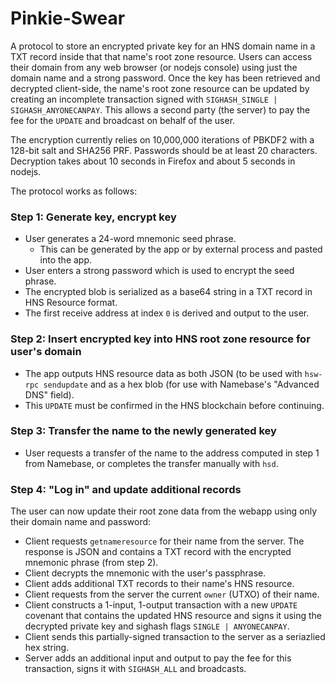 # Pinkie-Swear

A protocol to store an encrypted private key for an HNS domain name in a TXT record
inside that that name's root zone resource. Users can access their domain
from any web browser (or nodejs console) using just the domain name and a strong
password. Once the key has been retrieved and decrypted client-side, the name's
root zone resource can be updated by creating an incomplete transaction
signed with `SIGHASH_SINGLE | SIGHASH_ANYONECANPAY`. This allows a second party
(the server) to pay the fee for the `UPDATE` and broadcast on behalf of the user.

The encryption currently relies on 10,000,000 iterations of PBKDF2 with a 128-bit
salt and SHA256 PRF. Passwords should be at least 20 characters. Decryption takes
about 10 seconds in Firefox and about 5 seconds in nodejs.

The protocol works as follows:

### Step 1: Generate key, encrypt key

- User generates a 24-word mnemonic seed phrase.
  - This can be generated by the app or by external process and pasted into the app.
- User enters a strong password which is used to encrypt the seed phrase.
- The encrypted blob is serialized as a base64 string in a  TXT record in HNS Resource format.
- The first receive address at index `0` is derived and output to the user.

### Step 2: Insert encrypted key into HNS root zone resource for user's domain

- The app outputs HNS resource data as both JSON (to be used with `hsw-rpc sendupdate`
and as a hex blob (for use with Namebase's "Advanced DNS" field).
- This `UPDATE` must be confirmed in the HNS blockchain before continuing.

### Step 3: Transfer the name to the newly generated key

- User requests a transfer of the name to the address computed in step 1 from Namebase,
or completes the transfer manually with `hsd`.

### Step 4: "Log in" and update additional records

The user can now update their root zone data from the webapp using only their domain name and password:

- Client requests `getnameresource` for their name from the server.
The response is JSON and contains a TXT record with the encrypted mnemonic phrase (from step 2).
- Client decrypts the mnemonic with the user's passphrase.
- Client adds additional TXT records to their name's HNS resource.
- Client requests from the server the current `owner` (UTXO) of their name.
- Client constructs a 1-input, 1-output transaction with a new `UPDATE` covenant
that contains the updated HNS resource and signs it using the decrypted private key
and sighash flags `SINGLE | ANYONECANPAY`.
- Client sends this partially-signed transaction to the server as a seriazlied hex string.
- Server adds an additional input and output to pay the fee for this transaction, signs it with `SIGHASH_ALL` and broadcasts.
